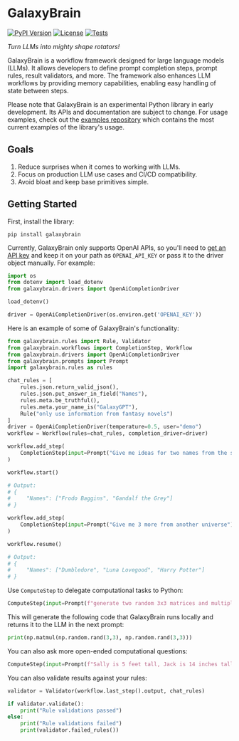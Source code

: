 # GalaxyBrain

[![PyPI Version](https://img.shields.io/pypi/v/galaxybrain.svg)](https://pypi.python.org/pypi/galaxybrain)
[![License](https://img.shields.io/badge/License-Apache%202.0-blue.svg)](https://github.com/gitbucket/gitbucket/blob/master/LICENSE)
[![Tests](https://github.com/galaxybrain-labs/galaxybrain/actions/workflows/tests.yml/badge.svg)](https://github.com/galaxybrain-labs/galaxybrain/actions/workflows/tests.yml)

_Turn LLMs into mighty shape rotators!_

GalaxyBrain is a workflow framework designed for large language models (LLMs). It allows developers to define prompt completion steps, prompt rules, result validators, and more. The framework also enhances LLM workflows by providing memory capabilities, enabling easy handling of state between steps.

Please note that GalaxyBrain is an experimental Python library in early development. Its APIs and documentation are subject to change. For usage examples, check out the [examples repository](https://github.com/galaxybrain-labs/galaxybrain-examples) which contains the most current examples of the library's usage.

## Goals

1. Reduce surprises when it comes to working with LLMs.
1. Focus on production LLM use cases and CI/CD compatibility.
1. Avoid bloat and keep base primitives simple.

## Getting Started
First, install the library:

```
pip install galaxybrain
```

Currently, GalaxyBrain only supports OpenAI APIs, so you'll need to [get an API key](https://beta.openai.com/account/api-keys) and keep it on your path as `OPENAI_API_KEY` or pass it to the driver object manually. For example:

```python
import os
from dotenv import load_dotenv
from galaxybrain.drivers import OpenAiCompletionDriver

load_dotenv()

driver = OpenAiCompletionDriver(os.environ.get('OPENAI_KEY'))
```


Here is an example of some of GalaxyBrain's functionality:

```python
from galaxybrain.rules import Rule, Validator
from galaxybrain.workflows import CompletionStep, Workflow
from galaxybrain.drivers import OpenAiCompletionDriver
from galaxybrain.prompts import Prompt
import galaxybrain.rules as rules

chat_rules = [
    rules.json.return_valid_json(),
    rules.json.put_answer_in_field("Names"),
    rules.meta.be_truthful(),
    rules.meta.your_name_is("GalaxyGPT"),
    Rule("only use information from fantasy novels")
]
driver = OpenAiCompletionDriver(temperature=0.5, user="demo")
workflow = Workflow(rules=chat_rules, completion_driver=driver)

workflow.add_step(
    CompletionStep(input=Prompt("Give me ideas for two names from the same universe"))
)

workflow.start()

# Output:
# {
#     "Names": ["Frodo Baggins", "Gandalf the Grey"]
# }

workflow.add_step(
    CompletionStep(input=Prompt("Give me 3 more from another universe"))
)

workflow.resume()

# Output:
# {
#     "Names": ["Dumbledore", "Luna Lovegood", "Harry Potter"]
# }
```

Use `ComputeStep` to delegate computational tasks to Python:

```python
ComputeStep(input=Prompt(f"generate two random 3x3 matrices and multiply them"))
```

This will generate the following code that GalaxyBrain runs locally and returns it to the LLM in the next prompt:

```python
print(np.matmul(np.random.rand(3,3), np.random.rand(3,3)))
```

You can also ask more open-ended computational questions:
```python
ComputeStep(input=Prompt(f"Sally is 5 feet tall, Jack is 14 inches taller than Sally. How tall is Jack?"))
```


You can also validate results against your rules:

```python
validator = Validator(workflow.last_step().output, chat_rules)

if validator.validate():
    print("Rule validations passed")
else:
    print("Rule validations failed")
    print(validator.failed_rules())
```